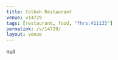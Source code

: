 ```yaml
---
title: Colbeh Restaurant
venue: v14729
tags: [restaurant, food, "fhrs:411133"]
permalink: /v/14729/
layout: venue
---
```

null